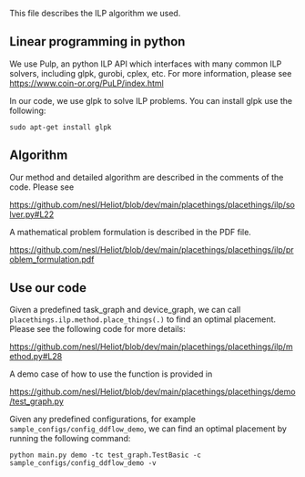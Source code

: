 This file describes the ILP algorithm we used.

## Linear programming in python

We use Pulp, an python ILP API which interfaces with many common ILP solvers, including glpk, gurobi, cplex, etc.
For more information, please see https://www.coin-or.org/PuLP/index.html

In our code, we use glpk to solve ILP problems. You can install glpk use the following:
```
sudo apt-get install glpk
```

## Algorithm

Our method and detailed algorithm are described in the comments of the code. Please see

https://github.com/nesl/Heliot/blob/dev/main/placethings/placethings/ilp/solver.py#L22

A mathematical problem formulation is described in the PDF file.

https://github.com/nesl/Heliot/blob/dev/main/placethings/placethings/ilp/problem_formulation.pdf


## Use our code

Given a predefined task_graph and device_graph, we can call `placethings.ilp.method.place_things(.)` to find an optimal placement. Please see the following code for more details:

https://github.com/nesl/Heliot/blob/dev/main/placethings/placethings/ilp/method.py#L28

A demo case of how to use the function is provided in 

https://github.com/nesl/Heliot/blob/dev/main/placethings/placethings/demo/test_graph.py

Given any predefined configurations, for example `sample_configs/config_ddflow_demo`, we can find an optimal placement by running the following command:
```
python main.py demo -tc test_graph.TestBasic -c sample_configs/config_ddflow_demo -v
```
